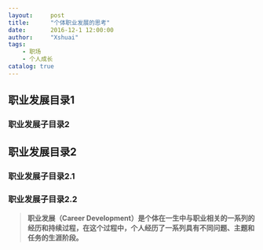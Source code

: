 ```yaml
---
layout:     post
title:      "个体职业发展的思考"
date:       2016-12-1 12:00:00
author:     "Xshuai"
tags:
    - 职场
    - 个人成长
catalog: true
---
```


## 职业发展目录1

### 职业发展子目录2

## 职业发展目录2

### 职业发展子目录2.1

### 职业发展子目录2.2


> **职业发展（Career Development）是个体在一生中与职业相关的一系列的经历和持续过程，在这个过程中，个人经历了一系列具有不同问题、主题和任务的生涯阶段。**
